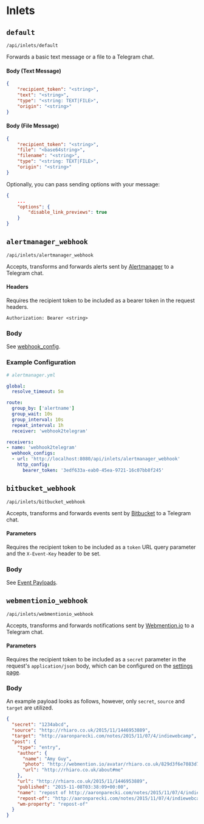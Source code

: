 # Inlets
## `default`
`/api/inlets/default`

Forwards a basic text message or a file to a Telegram chat.  

#### Body (Text Message)
```json
{
    "recipient_token": "<string>",
    "text": "<string>",
    "type": "<string: TEXT|FILE>",
    "origin": "<string>"
}
```

#### Body (File Message)
```json
{
    "recipient_token": "<string>",
    "file": "<base64string>",
    "filename": "<string>",
    "type": "<string: TEXT|FILE>",
    "origin": "<string>"
}
```

Optionally, you can pass sending options with your message:
```json
{
    ...
    "options": {
        "disable_link_previews": true
    }
}
```

## `alertmanager_webhook`
`/api/inlets/alertmanager_webhook`

Accepts, transforms and forwards alerts sent by [Alertmanager](https://prometheus.io/docs/alerting/alertmanager/) to a Telegram chat.

#### Headers
Requires the recipient token to be included as a bearer token in the request headers.
```
Authorization: Bearer <string>
```

### Body
See [webhook_config](https://prometheus.io/docs/alerting/configuration/#webhook_config).

### Example Configuration
```yaml
# alertmanager.yml

global:
  resolve_timeout: 5m

route:
  group_by: ['alertname']
  group_wait: 10s
  group_interval: 10s
  repeat_interval: 1h
  receiver: 'webhook2telegram'

receivers:
- name: 'webhook2telegram'
  webhook_configs:
  - url: 'http://localhost:8080/api/inlets/alertmanager_webhook'
    http_config:
      bearer_token: '3edf633a-eab0-45ea-9721-16c07bb8f245'
```

## `bitbucket_webhook`
`/api/inlets/bitbucket_webhook`

Accepts, transforms and forwards events sent by [Bitbucket](https://bitbucket.org/) to a Telegram chat.

#### Parameters
Requires the recipient token to be included as a `token` URL query parameter and the `X-Event-Key` header to be set. 

### Body
See [Event Payloads](https://confluence.atlassian.com/bitbucket/event-payloads-740262817.html).

## `webmentionio_webhook`
`/api/inlets/webmentionio_webhook`

Accepts, transforms and forwards notifications sent by [Webmention.io](https://webmention.io) to a Telegram chat.

#### Parameters
Requires the recipient token to be included as a `secret` parameter in the request's `application/json` body, which can be configured on the [settings page](https://webmention.io/settings/webhooks). 

### Body
An example payload looks as follows, however, only `secret`, `source` and `target` are utilized.
```json
{
  "secret": "1234abcd",
  "source": "http://rhiaro.co.uk/2015/11/1446953889",
  "target": "http://aaronparecki.com/notes/2015/11/07/4/indiewebcamp",
  "post": {
    "type": "entry",
    "author": {
      "name": "Amy Guy",
      "photo": "http://webmention.io/avatar/rhiaro.co.uk/829d3f6e7083d7ee8bd7b20363da84d88ce5b4ce094f78fd1b27d8d3dc42560e.png",
      "url": "http://rhiaro.co.uk/about#me"
    },
    "url": "http://rhiaro.co.uk/2015/11/1446953889",
    "published": "2015-11-08T03:38:09+00:00",
    "name": "repost of http://aaronparecki.com/notes/2015/11/07/4/indiewebcamp",
    "repost-of": "http://aaronparecki.com/notes/2015/11/07/4/indiewebcamp",
    "wm-property": "repost-of"
  }
}
```